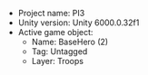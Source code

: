                                                                                                                                                                                                                                            
<!-- UNITY CODE ASSIST INSTRUCTIONS START -->
- Project name: PI3
- Unity version: Unity 6000.0.32f1
- Active game object:
  - Name: BaseHero (2)
  - Tag: Untagged
  - Layer: Troops
<!-- UNITY CODE ASSIST INSTRUCTIONS END -->